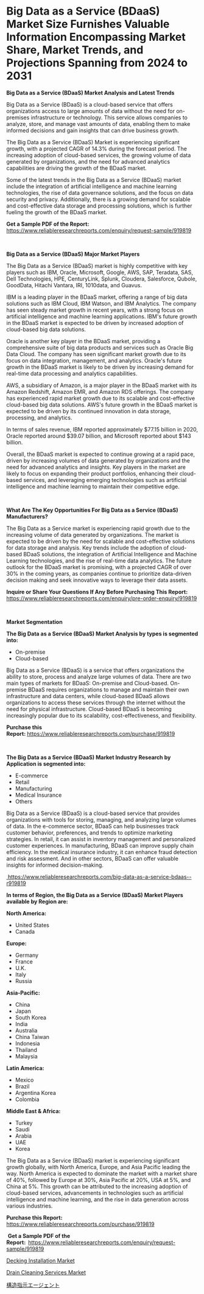 <p><h1>Big Data as a Service (BDaaS) Market Size Furnishes Valuable Information Encompassing Market Share, Market Trends, and Projections Spanning from 2024 to 2031</h1></p><p><strong>Big Data as a Service (BDaaS) Market Analysis and Latest Trends</strong></p>
<p><p>Big Data as a Service (BDaaS) is a cloud-based service that offers organizations access to large amounts of data without the need for on-premises infrastructure or technology. This service allows companies to analyze, store, and manage vast amounts of data, enabling them to make informed decisions and gain insights that can drive business growth.</p><p>The Big Data as a Service (BDaaS) Market is experiencing significant growth, with a projected CAGR of 14.3% during the forecast period. The increasing adoption of cloud-based services, the growing volume of data generated by organizations, and the need for advanced analytics capabilities are driving the growth of the BDaaS market.</p><p>Some of the latest trends in the Big Data as a Service (BDaaS) market include the integration of artificial intelligence and machine learning technologies, the rise of data governance solutions, and the focus on data security and privacy. Additionally, there is a growing demand for scalable and cost-effective data storage and processing solutions, which is further fueling the growth of the BDaaS market.</p></p>
<p><strong>Get a Sample PDF of the Report:&nbsp;</strong> <a href="https://www.reliableresearchreports.com/enquiry/request-sample/919819">https://www.reliableresearchreports.com/enquiry/request-sample/919819</a></p>
<p>&nbsp;</p>
<p><strong>Big Data as a Service (BDaaS) Major Market Players</strong></p>
<p><p>The Big Data as a Service (BDaaS) market is highly competitive with key players such as IBM, Oracle, Microsoft, Google, AWS, SAP, Teradata, SAS, Dell Technologies, HPE, CenturyLink, Splunk, Cloudera, Salesforce, Qubole, GoodData, Hitachi Vantara, IRI, 1010data, and Guavus.</p><p>IBM is a leading player in the BDaaS market, offering a range of big data solutions such as IBM Cloud, IBM Watson, and IBM Analytics. The company has seen steady market growth in recent years, with a strong focus on artificial intelligence and machine learning applications. IBM's future growth in the BDaaS market is expected to be driven by increased adoption of cloud-based big data solutions.</p><p>Oracle is another key player in the BDaaS market, providing a comprehensive suite of big data products and services such as Oracle Big Data Cloud. The company has seen significant market growth due to its focus on data integration, management, and analytics. Oracle's future growth in the BDaaS market is likely to be driven by increasing demand for real-time data processing and analytics capabilities.</p><p>AWS, a subsidiary of Amazon, is a major player in the BDaaS market with its Amazon Redshift, Amazon EMR, and Amazon RDS offerings. The company has experienced rapid market growth due to its scalable and cost-effective cloud-based big data solutions. AWS's future growth in the BDaaS market is expected to be driven by its continued innovation in data storage, processing, and analytics.</p><p>In terms of sales revenue, IBM reported approximately $77.15 billion in 2020, Oracle reported around $39.07 billion, and Microsoft reported about $143 billion.</p><p>Overall, the BDaaS market is expected to continue growing at a rapid pace, driven by increasing volumes of data generated by organizations and the need for advanced analytics and insights. Key players in the market are likely to focus on expanding their product portfolios, enhancing their cloud-based services, and leveraging emerging technologies such as artificial intelligence and machine learning to maintain their competitive edge.</p></p>
<p>&nbsp;</p>
<p><strong>What Are The Key Opportunities For Big Data as a Service (BDaaS) Manufacturers?</strong></p>
<p><p>The Big Data as a Service market is experiencing rapid growth due to the increasing volume of data generated by organizations. The market is expected to be driven by the need for scalable and cost-effective solutions for data storage and analysis. Key trends include the adoption of cloud-based BDaaS solutions, the integration of Artificial Intelligence and Machine Learning technologies, and the rise of real-time data analytics. The future outlook for the BDaaS market is promising, with a projected CAGR of over 30% in the coming years, as companies continue to prioritize data-driven decision making and seek innovative ways to leverage their data assets.</p></p>
<p><strong>Inquire or Share Your Questions If Any Before Purchasing This Report:</strong> <a href="https://www.reliableresearchreports.com/enquiry/pre-order-enquiry/919819">https://www.reliableresearchreports.com/enquiry/pre-order-enquiry/919819</a></p>
<p>&nbsp;</p>
<p><strong>Market Segmentation</strong></p>
<p><strong>The Big Data as a Service (BDaaS) Market Analysis by types is segmented into:</strong></p>
<p><ul><li>On-premise</li><li>Cloud-based</li></ul></p>
<p><p>Big Data as a Service (BDaaS) is a service that offers organizations the ability to store, process and analyze large volumes of data. There are two main types of markets for BDaaS: On-premise and Cloud-based. On-premise BDaaS requires organizations to manage and maintain their own infrastructure and data centers, while cloud-based BDaaS allows organizations to access these services through the internet without the need for physical infrastructure. Cloud-based BDaaS is becoming increasingly popular due to its scalability, cost-effectiveness, and flexibility.</p></p>
<p><strong>Purchase this Report:&nbsp;</strong><a href="https://www.reliableresearchreports.com/purchase/919819">https://www.reliableresearchreports.com/purchase/919819</a></p>
<p>&nbsp;</p>
<p><strong>The Big Data as a Service (BDaaS) Market Industry Research by Application is segmented into:</strong></p>
<p><ul><li>E-commerce</li><li>Retail</li><li>Manufacturing</li><li>Medical Insurance</li><li>Others</li></ul></p>
<p><p>Big Data as a Service (BDaaS) is a cloud-based service that provides organizations with tools for storing, managing, and analyzing large volumes of data. In the e-commerce sector, BDaaS can help businesses track customer behavior, preferences, and trends to optimize marketing strategies. In retail, it can assist in inventory management and personalized customer experiences. In manufacturing, BDaaS can improve supply chain efficiency. In the medical insurance industry, it can enhance fraud detection and risk assessment. And in other sectors, BDaaS can offer valuable insights for informed decision-making.</p></p>
<p><a href="https://www.reliableresearchreports.com/big-data-as-a-service-bdaas--r919819">&nbsp;https://www.reliableresearchreports.com/big-data-as-a-service-bdaas--r919819</a></p>
<p><strong>In terms of Region, the Big Data as a Service (BDaaS) Market Players available by Region are:</strong></p>
<p>
    <p> <strong> North America: </strong>
        <ul>
            <li>United States</li>
            <li>Canada</li>
        </ul>
        </p> 
    <p> <strong> Europe: </strong>
        <ul>
            <li>Germany</li>
            <li>France</li>
            <li>U.K.</li>
            <li>Italy</li>
            <li>Russia</li>
        </ul>
        </p> 
    <p> <strong> Asia-Pacific: </strong>
        <ul>
            <li>China</li>
            <li>Japan</li>
            <li>South Korea</li>
            <li>India</li>
            <li>Australia</li>
            <li>China Taiwan</li>
            <li>Indonesia</li>
            <li>Thailand</li>
            <li>Malaysia</li>
        </ul>
        </p> 
    <p> <strong> Latin America: </strong>
        <ul>
            <li>Mexico</li>
            <li>Brazil</li>
            <li>Argentina Korea</li>
            <li>Colombia</li>
        </ul>
        </p> 
    <p> <strong> Middle East & Africa: </strong>
        <ul>
            <li>Turkey</li>
            <li>Saudi</li>
            <li>Arabia</li>
            <li>UAE</li>
            <li>Korea</li>
        </ul>
    </p>
    </p>
<p><p>The Big Data as a Service (BDaaS) market is experiencing significant growth globally, with North America, Europe, and Asia Pacific leading the way. North America is expected to dominate the market with a market share of 40%, followed by Europe at 30%, Asia Pacific at 20%, USA at 5%, and China at 5%. This growth can be attributed to the increasing adoption of cloud-based services, advancements in technologies such as artificial intelligence and machine learning, and the rise in data generation across various industries.</p></p>
<p><strong>Purchase this Report: </strong><a href="https://www.reliableresearchreports.com/purchase/919819">https://www.reliableresearchreports.com/purchase/919819</a></p>
<p>&nbsp;<strong>Get a Sample PDF of the Report:&nbsp;&nbsp;</strong><a href="https://www.reliableresearchreports.com/enquiry/request-sample/919819">https://www.reliableresearchreports.com/enquiry/request-sample/919819</a></p>
<p><strong></strong></p>
<p><p><a href="https://www.linkedin.com/pulse/decking-installation-market-outlook-industry-overview-forecast-kxtxe">Decking Installation Market</a></p><p><a href="https://www.linkedin.com/pulse/decoding-drain-cleaning-services-market-metrics-share-trends-bhvbe">Drain Cleaning Services Market</a></p><p><a href="https://github.com/tubbs463/Market-Research-Report-List-1/blob/main/819448961212.md">構造指示エージェント</a></p></p>